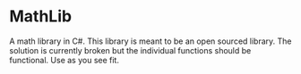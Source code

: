 # MathLib
A math library in C#.
This library is meant to be an open sourced library.  The solution is currently broken but the individual functions should be functional.
Use as you see fit.
